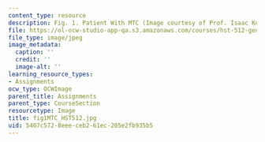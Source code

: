 ```yaml
---
content_type: resource
description: Fig. 1. Patient With MTC (Image courtesy of Prof. Isaac Kohane.)
file: https://ol-ocw-studio-app-qa.s3.amazonaws.com/courses/hst-512-genomic-medicine-spring-2004/5407c5728eeeceb261ec205e2fb935b5_fig1MTC_HST512.jpg
file_type: image/jpeg
image_metadata:
  caption: ''
  credit: ''
  image-alt: ''
learning_resource_types:
- Assignments
ocw_type: OCWImage
parent_title: Assignments
parent_type: CourseSection
resourcetype: Image
title: fig1MTC_HST512.jpg
uid: 5407c572-8eee-ceb2-61ec-205e2fb935b5
---
```


